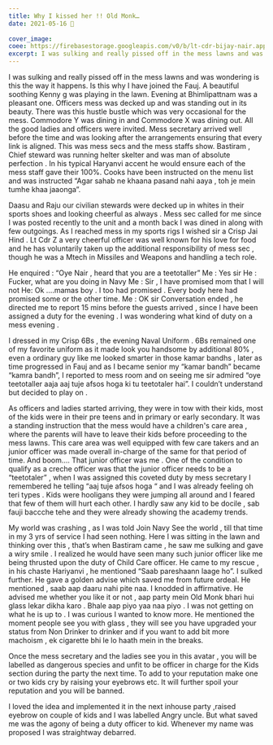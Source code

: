 ```yaml
---
title: Why I kissed her !! Old Monk…
date: 2021-05-16 📅
 
cover_image: 
coee: https://firebasestorage.googleapis.com/v0/b/lt-cdr-bijay-nair.appspot.com/o/images%2F137d6605-505b-41b1-93b2-a7c324e03edc?alt=media&token=04fa7832-9143-4e33-9784-06b41d5995f5
excerpt: I was sulking and really pissed off in the mess lawns and was wondering is this the way it happens. Is this why I have joined the Fauj. A...
---
```


<p>I was sulking and really pissed off in the mess lawns and was wondering is this the way it happens. Is this why I have joined the Fauj. A beautiful soothing Kenny g was playing in the lawn. Evening at Bhimlipattnam was a pleasant one. Officers mess was decked up and was standing out in its beauty. There was this hustle bustle which was very occasional for the mess. Commodore Y was dining in and Commodore X was dining out. All the good ladies and officers were invited. Mess secretary arrived well before the time and was looking after the arrangements ensuring that every link is aligned. This was mess secs  and the mess staffs show.  Bastiram , Chief steward was running helter  skelter and was man of absolute perfection . In his typical Haryanvi accent he would ensure each of the mess staff gave their 100%. Cooks have been instructed on the menu list and was instructed “Agar sahab ne khaana pasand nahi aaya , toh je mein tumhe khaa jaaonga”.</p><p> Daasu and Raju our civilian stewards were decked up in whites in their sports shoes and looking cheerful as always . Mess sec called for me since I was posted recently to the unit and a month back I was dined in along with few outgoings. As I reached mess in my sports rigs I wished sir a Crisp Jai Hind . Lt Cdr  Z a very cheerful officer was well known for his love for food and he has voluntarily taken up the additional responsibility of mess sec , though he was a Mtech in Missiles and Weapons and handling a  tech role. </p><p> He enquired : “Oye Nair , heard that you are a teetotaller” Me : Yes sir  He : Fucker, what are you doing in Navy Me : Sir , I have promised mom that I will not  He: Ok ….mamas boy . I too had promised . Every body here had promised some or the other time. Me : OK sir Conversation ended , he directed me to report 15 mins before the guests arrived , since I have been assigned a duty for the evening . I was wondering what kind of duty on a mess evening . </p><p> I dressed in my Crisp 6Bs , the evening Naval Uniform . 6Bs remained one of my favorite uniform as it made look you handsome by  additional 80%  , even a ordinary guy like me looked smarter in those kamar bandhs , later as time progressed in Fauj and as I became senior my “kamar bandh” became “kamra bandh”, I reported to mess room and on seeing me sir admired “oye teetotaller aaja aaj tuje afsos hoga ki tu teetotaler hai”. I couldn’t understand but decided to play on .</p><p> As officers and ladies started arriving, they were in tow with their kids, most of the kids were in their pre teens and in primary or early secondary. It was a standing instruction that the mess would have a children's care area , where the  parents will have to leave their kids before proceeding to the mess lawns. This care area was well equipped with few care takers and an junior officer was made overall in-charge of the same for that period of time. And boom…. That junior officer was me . One of the condition to qualify as a creche officer was that the junior officer needs to be a “teetotaler” , when I was assigned this coveted duty by mess secretary I remembered he telling “aaj tuje afsos hoga “ and I was already feeling oh teri types . Kids were hooligans they were jumping all around and I feared that few of them will hurt each other. I hardly saw any kid to be docile , sab fauji baccche tehe and they were already showing the academy trends. </p><p> My world was crashing , as I was told Join Navy See the world , till that time in my 3 yrs of service I had seen nothing.  Here I was sitting in the lawn and thinking over this , that’s when Bastiram came , he saw me sulking and gave a wiry smile . I realized he would have seen many such junior officer like me being thrusted upon the duty of Child Care officer. He came to my rescue , in his chaste Hariyanvi , he mentioned “Saab pareshaann laage ho”. I sulked further. He gave a golden advise which saved me from future ordeal. He mentioned , saab aap daaru nahi pite naa. I knodded in affirmative.  He advised me whether you like it or not , aap party mein Old Monk bhari hui glass lekar dikha karo . Bhale aap piyo yaa naa piyo . I was not getting on what he is up to . I was curious I wanted to know more. He mentioned the moment people see you with glass , they will see you have upgraded your status from Non Drinker to drinker and if you want to add bit more machoism , ek cigarette bhi le lo haath mein in the breaks.</p><p> Once the mess secretary and the ladies see you in this avatar , you will be labelled as dangerous species and unfit to be officer in charge for the Kids section during the party the next time. To add to your reputation make one or two kids cry by raising your eyebrows etc. It will further spoil your reputation and you will be banned.</p><p> I loved the idea and implemented it in the next inhouse party ,raised eyebrow on couple of kids and I was labelled  Angry uncle.  But what saved me was the agony of being a duty officer to kid. Whenever my name was proposed I was straightway debarred.</p>
